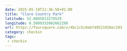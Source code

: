 ```yaml
---
date: 2025-05-18T12:36:58+01:00
title: "Clare Country Park"
latitude: 52.0805013278529
longitude: 0.5809333982662298
url: https://foursquare.com/v/4bc1c5c0abf49521926ec193
category: checkin
tags:
 - checkin
---
```

